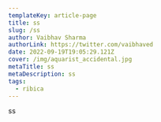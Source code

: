 ```yaml
---
templateKey: article-page
title: ss
slug: /ss
author: Vaibhav Sharma
authorLink: https://twitter.com/vaibhaved
date: 2022-09-19T19:05:29.121Z
cover: /img/aquarist_accidental.jpg
metaTitle: ss
metaDescription: ss
tags:
  - ribica
---
```

ss